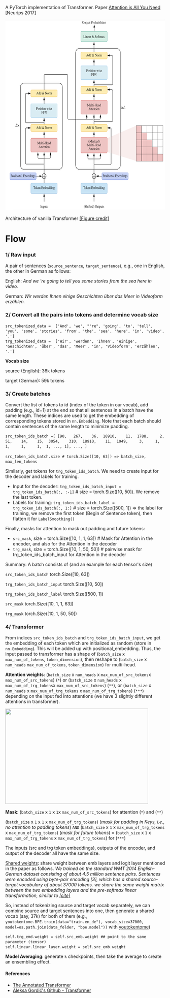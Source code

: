 A PyTorch implementation of Transformer.
Paper [Attention is All You Need](https://arxiv.org/pdf/1706.03762.pdf) [Neurips 2017]

<img src="readme_pics/transformer.png" width="600" height="600">

Architecture of vanilla Transformer [[Figure credit]](https://arxiv.org/pdf/2106.04554.pdf)


# Flow
### 1/ Raw input
A pair of sentences (`source_sentence`, `target_sentence`), e.g., one in English, the other in German as follows:


English: *And we 're going to tell you some stories from the sea here in video.*

German: *Wir werden Ihnen einige Geschichten über das Meer in Videoform erzählen.*

### 2/ Convert all the pairs into tokens and determine vocab size
```
src_tokenized_data =  ['And', 'we', "'re", 'going', 'to', 'tell', 'you', 'some', 'stories', 'from', 'the', 'sea', 'here', 'in', 'video', '.']
trg_tokenized_data =  ['Wir', 'werden', 'Ihnen', 'einige', 'Geschichten', 'über', 'das', 'Meer', 'in', 'Videoform', 'erzählen', '.']
````

**Vocab size**

source (English): 36k tokens

target (German): 59k tokens

### 3/ Create batches
Convert the list of tokens to id (index of the token in our vocab), add padding (e.g., id=1) at the end so that all sentences in a batch have the same length. These indices are used to get the embedding of corresponding tokens stored in `nn.Embedding`. Note that each batch should contain sentences of the same length to minimize padding.
````
src_token_ids_batch =[ [90,   267,    36,  18910,    11,  1788,     2,    51,    14,    15,  3054,    310,  18910,    11,  1949,     3,     1,     1,     1,     1,  1, ..., 1], ..., ]

src_token_ids_batch.size # torch.Size([10, 63]) => batch_size, max_len_tokens
````
Similarly, get tokens for `trg_token_ids_batch`. We need to create input for the decoder and labels for training.
    
+ Input for the decoder: `trg_token_ids_batch_input = trg_token_ids_batch[:, :-1]` # size = torch.Size([10, 50]). We remove the last token.
+ Labels for training: `trg_token_ids_batch_label = trg_token_ids_batch[:, 1:]` # size = torch.Size([500, 1]) => the label for training, we remove the first token (Begin of Sentence token), then flatten it for `LabelSmoothing()`
    
Finally, masks for attention to mask out padding and future tokens:
+ `src_mask`, size = torch.Size([10, 1, 1, 63]) # Mask for Attention in the encoder, and also for the Attention in the decoder
+ `trg_mask`, size = torch.Size([10, 1, 50, 50]) # pairwise mask for trg_token_ids_batch_input for Attention in the decoder

Summary: A batch consists of (and an example for each tensor's size) 

`src_token_ids_batch` torch.Size([10, 63])

`trg_token_ids_batch_input` torch.Size([10, 50])

`trg_token_ids_batch_label` torch.Size([500, 1])

`src_mask`  torch.Size([10, 1, 1, 63])

`trg_mask` torch.Size([10, 1, 50, 50])


### 4/ Transformer
From indices  `src_token_ids_batch` and `trg_token_ids_batch_input`, we get the embedding of each token which are initialized as random (store in `nn.Embedding`). This will be added up with positional_embedding. Thus, the input passed to transformer has a shape of (`batch_size` x `max_num_of_tokens`, `token_dimension`), then reshape to (`batch_size` x `num_heads` `max_num_of_tokens`, `token_dimension`) for multi-head.

**Attention weights**: (`batch_size` x `num_heads` x `max_num_of_src_tokens`x `max_num_of_src_tokens`) (`*`)  or  (`batch_size` x `num_heads` x `max_num_of_trg_tokens`x `max_num_of_src_tokens`) (`**`), or (`batch_size` x `num_heads` x `max_num_of_trg_tokens` x `max_num_of_trg_tokens`) (`***`) depending on the input fed into attentions (we have 3 slightly different attentions in transformer).

<img src="readme_pics/attention.png" width="450" height="300">


**Mask**: 
(`batch_size` x `1` x `1`x `max_num_of_src_tokens`) for attention (`*`) and (`**`)

(`batch_size` x `1` x `1` x `max_num_of_trg_tokens`) (*mask for padding in Keys, i.e., no attention to padding tokens*) `AND` (`batch_size` x `1` x `max_num_of_trg_tokens` x `max_num_of_trg_tokens`) (*mask for future tokens*) = (`batch_size` x `1` x `max_num_of_trg_tokens` x `max_num_of_trg_tokens`) for (`***`)

The inputs (src and trg token embeddings), outputs of the encoder, and output of the decoder all have the same size.

[Shared weights](https://github.com/pytorch/text/issues/678): share weight between emb layers and logit layer mentioned in the paper as follows.
*We trained on the standard WMT 2014 English-German dataset consisting of about 4.5 million
sentence pairs. Sentences were encoded using byte-pair encoding [3], which has a shared source-target vocabulary of about 37000 tokens.*
*we share the same weight matrix between the two embedding layers and the pre-softmax
linear transformation, similar to [[cite]](https://arxiv.org/pdf/1608.05859.pdf)*

So, instead of tokenizing source and target vocab separately, we can combine source and target sentences into one, then generate a shared vocab (say, 37k) for both of them (e.g.,
`    youtokentome.BPE.train(data="train.en_de"), vocab_size=37000,
                           model=os.path.join(data_folder, "bpe.model"))` with [youtokentome](https://github.com/VKCOM/YouTokenToMe))
````
self.trg_emd.weight = self.src_emb.weight ## point to the same parameter (tensor)
self.linear.linear_layer.weight = self.src_emb.weight
````

**Model Averaging**: generate `k` checkpoints, then take the average to create an ensembling effect.


#### References
- [The Annotated Transformer](https://nlp.seas.harvard.edu/2018/04/03/attention.html#positional-encoding)
- [Aleksa Gordić's Github - Transformer](https://github.com/gordicaleksa/pytorch-original-transformer)
